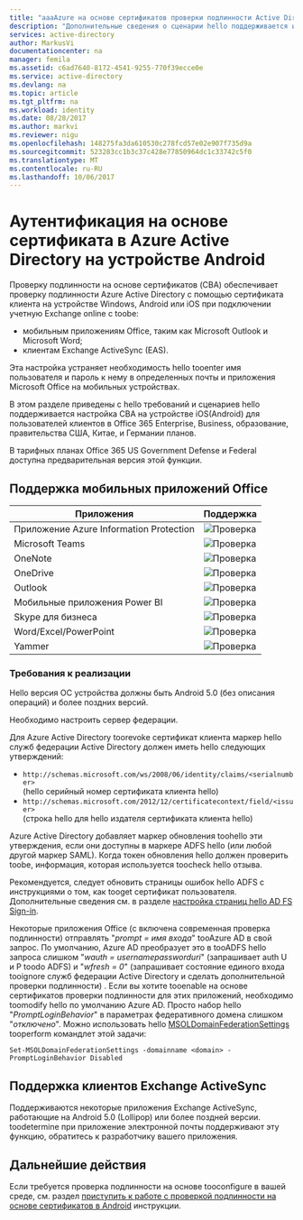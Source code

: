 ```yaml
---
title: "aaaAzure на основе сертификатов проверки подлинности Active Directory на Android | Документы Microsoft"
description: "Дополнительные сведения о сценарии hello поддерживается и hello требования для настройки проверки подлинности на основе сертификата в решениях с устройства Android"
services: active-directory
author: MarkusVi
documentationcenter: na
manager: femila
ms.assetid: c6ad7640-8172-4541-9255-770f39ecce0e
ms.service: active-directory
ms.devlang: na
ms.topic: article
ms.tgt_pltfrm: na
ms.workload: identity
ms.date: 08/28/2017
ms.author: markvi
ms.reviewer: nigu
ms.openlocfilehash: 148275fa3da610530c278fcd57e02e907f735d9a
ms.sourcegitcommit: 523283cc1b3c37c428e77850964dc1c33742c5f0
ms.translationtype: MT
ms.contentlocale: ru-RU
ms.lasthandoff: 10/06/2017
---
```

# <a name="azure-active-directory-certificate-based-authentication-on-android"></a>Аутентификация на основе сертификата в Azure Active Directory на устройстве Android


Проверку подлинности на основе сертификатов (CBA) обеспечивает проверку подлинности Azure Active Directory с помощью сертификата клиента на устройстве Windows, Android или iOS при подключении учетную Exchange online с toobe: 

* мобильным приложениям Office, таким как Microsoft Outlook и Microsoft Word;   
* клиентам Exchange ActiveSync (EAS). 

Эта настройка устраняет необходимость hello tooenter имя пользователя и пароль к нему в определенных почты и приложения Microsoft Office на мобильных устройствах. 

В этом разделе приведены с hello требований и сценариев hello поддерживается настройка CBA на устройстве iOS(Android) для пользователей клиентов в Office 365 Enterprise, Business, образование, правительства США, Китае, и Германии планов.



В тарифных планах Office 365 US Government Defense и Federal доступна предварительная версия этой функции.


## <a name="office-mobile-applications-support"></a>Поддержка мобильных приложений Office
| Приложения | Поддержка |
| --- | --- |
| Приложение Azure Information Protection |![Проверка][1] |
| Microsoft Teams |![Проверка][1] |
| OneNote |![Проверка][1] |
| OneDrive |![Проверка][1] |
| Outlook |![Проверка][1] |
| Мобильные приложения Power BI |![Проверка][1] |
| Skype для бизнеса |![Проверка][1] |
| Word/Excel/PowerPoint |![Проверка][1] |
| Yammer |![Проверка][1] |


### <a name="implementation-requirements"></a>Требования к реализации

Hello версия ОС устройства должны быть Android 5.0 (без описания операций) и более поздних версий. 

Необходимо настроить сервер федерации.  

Для Azure Active Directory toorevoke сертификат клиента маркер hello служб федерации Active Directory должен иметь hello следующих утверждений:  

* `http://schemas.microsoft.com/ws/2008/06/identity/claims/<serialnumber>`  
  (hello серийный номер сертификата клиента hello) 
* `http://schemas.microsoft.com/2012/12/certificatecontext/field/<issuer>`  
  (строка hello для hello издателя сертификата клиента hello) 

Azure Active Directory добавляет маркер обновления toohello эти утверждения, если они доступны в маркере ADFS hello (или любой другой маркер SAML). Когда токен обновления hello должен проверить toobe, информация, которая используется toocheck hello отзыва. 

Рекомендуется, следует обновить страницы ошибок hello ADFS с инструкциями о том, как tooget сертификат пользователя.  
Дополнительные сведения см. в разделе [настройка страниц hello AD FS Sign-in](https://technet.microsoft.com/library/dn280950.aspx).  

Некоторые приложения Office (с включена современная проверка подлинности) отправлять "*prompt = имя входа*" tooAzure AD в свой запрос. По умолчанию, Azure AD преобразует это в tooADFS hello запроса слишком "*wauth = usernamepassworduri*" (запрашивает auth U и P toodo ADFS) и "*wfresh = 0*" (запрашивает состояние единого входа tooignore служб федерации Active Directory и сделать дополнительной проверки подлинности) . Если вы хотите tooenable на основе сертификатов проверки подлинности для этих приложений, необходимо toomodify hello по умолчанию Azure AD. Просто набор hello "*PromptLoginBehavior*" в параметрах федеративного домена слишком "*отключено*". Можно использовать hello [MSOLDomainFederationSettings](/powershell/module/msonline/set-msoldomainfederationsettings?view=azureadps-1.0) tooperform командлет этой задачи:

`Set-MSOLDomainFederationSettings -domainname <domain> -PromptLoginBehavior Disabled`



## <a name="exchange-activesync-clients-support"></a>Поддержка клиентов Exchange ActiveSync
Поддерживаются некоторые приложения Exchange ActiveSync, работающие на Android 5.0 (Lollipop) или более поздней версии. toodetermine при приложение электронной почты поддерживают эту функцию, обратитесь к разработчику вашего приложения. 


## <a name="next-steps"></a>Дальнейшие действия

Если требуется проверка подлинности на основе tooconfigure в вашей среде, см. раздел [приступить к работе с проверкой подлинности на основе сертификатов в Android](active-directory-certificate-based-authentication-get-started.md) инструкции.

<!--Image references-->
[1]: ./media/active-directory-certificate-based-authentication-android/ic195031.png
